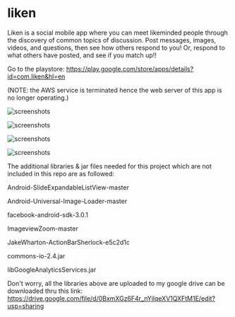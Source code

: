 liken
=====

Liken is a social mobile app where you can meet likeminded people through the discovery of common topics of discussion. Post messages, images, videos, and questions, then see how others respond to you! Or, respond to what others have posted, and see if you match up!!

Go to the playstore: https://play.google.com/store/apps/details?id=com.liken&hl=en 

(NOTE: the AWS service is terminated hence the web server of this app is no longer operating.)

![screenshots](https://raw2.github.com/luelue/liken/master/Screenshot_2013-10-08-22-26-54.png)

![screenshots](https://raw2.github.com/luelue/liken/master/Screenshot_2013-10-08-22-26-43.png)

![screenshots](https://raw2.github.com/luelue/liken/master/Screenshot_2013-10-08-22-27-33.png)

![screenshots](https://raw2.github.com/luelue/liken/master/Screenshot_2013-10-08-22-27-18.png)

The additional libraries & jar files needed for this project which are not included in this repo are as followed:

Android-SlideExpandableListView-master

Android-Universal-Image-Loader-master

facebook-android-sdk-3.0.1

ImageviewZoom-master

JakeWharton-ActionBarSherlock-e5c2d1c

commons-io-2.4.jar

libGoogleAnalyticsServices.jar



Don't worry, all the libraries above are uploaded to my google drive can be downloaded thru this link:
https://drive.google.com/file/d/0BxmXGz6F4r_nYjlqeXV1QXFtM1E/edit?usp=sharing
